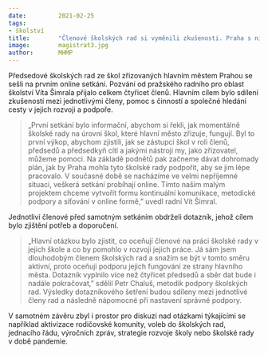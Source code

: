 ```yaml
---
date:         2021-02-25
tags:         
- školství
title:        "Členové školských rad si vyměnili zkušenosti. Praha s nimi uspořádala videokonferenci"
image: 	      magistrat3.jpg
author:       MHMP
---
```


Předsedové školských rad ze škol zřizovaných hlavním městem Prahou se sešli na prvním online setkání. Pozvání od pražského radního pro oblast školství Víta Šimrala přijalo celkem čtyřicet členů. Hlavním cílem bylo sdílení zkušeností mezi jednotlivými členy, pomoc s činností a společné hledání cesty v jejich rozvoji a podpoře.

> „První setkání bylo informační, abychom si řekli, jak momentálně školské rady na úrovni škol, které hlavní město zřizuje, fungují. Byl to první výkop, abychom zjistili, jak se zástupci škol v roli členů, předsedů a předsedkyň cítí a jakými nástroji my, jako zřizovatel, můžeme pomoci. Na základě podnětů pak začneme dávat dohromady plán, jak by Praha mohla tyto školské rady podpořit, aby se jim lépe pracovalo. V současné době se nacházíme ve velmi nepříjemné situaci, veškerá setkání probíhají online. Tímto naším malým projektem chceme vytvořit formu kontinuální komunikace, metodické podpory a síťování v online formě,” uvedl radní Vít Šimral.

Jednotliví členové před samotným setkáním obdrželi dotazník, jehož cílem bylo zjištění potřeb a doporučení. 

> „Hlavní otázkou bylo zjistit, co oceňují členové na práci školské rady v jejich škole a co by pomohlo v rozvoji jejich práce. Já sám jsem dlouhodobým členem školských rad a snažím se být v tomto směru aktivní, proto oceňuji podporu jejich fungování ze strany hlavního města. Dotazník vyplnilo více než čtyřicet předsedů a sběr dat bude i nadále pokračovat,” sdělil Petr Chaluš, metodik podpory školských rad. Výsledky dotazníkového šetření budou sdíleny mezi jednotlivé členy rad a následně nápomocné při nastavení správné podpory.

V samotném závěru zbyl i prostor pro diskuzi nad otázkami týkajícími se například aktivizace rodičovské komunity, voleb do školských rad, jednacího řádu, výročních zpráv, strategie rozvoje školy nebo školské rady v době pandemie.
